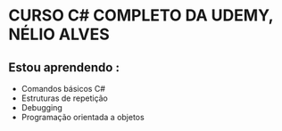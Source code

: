 <h1>CURSO C# COMPLETO DA UDEMY, NÉLIO ALVES</h1>
<h2>Estou aprendendo : </h2>
<ul>
  <li>Comandos básicos C#</li>
  <li>Estruturas de repetição</li>
  <li>Debugging</li>
  <li>Programação orientada a objetos</li>
</ul>
